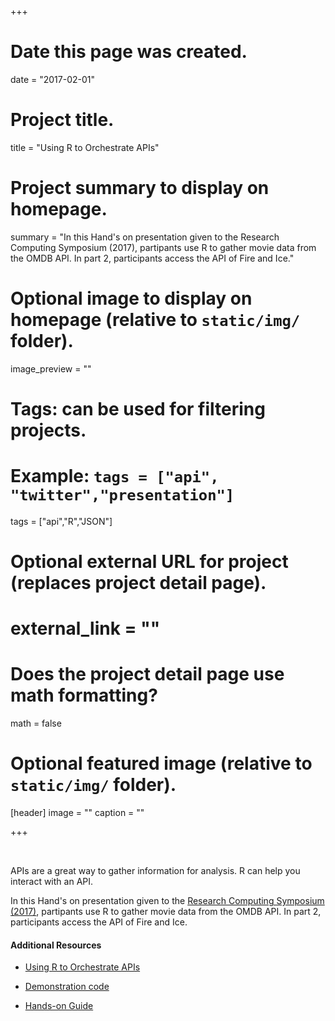 +++
# Date this page was created.
date = "2017-02-01"

# Project title.
title = "Using R to Orchestrate APIs"

# Project summary to display on homepage.
summary = "In this Hand's on presentation given to the Research Computing Symposium (2017), partipants use R to gather 
movie data from the OMDB API.  In part 2, participants access the API of Fire and Ice."

# Optional image to display on homepage (relative to `static/img/` folder).
image_preview = ""

# Tags: can be used for filtering projects.
# Example: `tags = ["api", "twitter","presentation"]`
tags = ["api","R","JSON"]

# Optional external URL for project (replaces project detail page).
# external_link = ""

# Does the project detail page use math formatting?
math = false

# Optional featured image (relative to `static/img/` folder).
[header]
image = ""
caption = ""

+++

&nbsp;

APIs are a great way to gather information for analysis.  R can help you interact with an API.  

In this Hand's on presentation given to the 
[Research Computing Symposium (2017)](https://rc.duke.edu/symposium-2017/),
 partipants use R to gather movie data from the OMDB API.  In part 2, participants 
 access the API of Fire and Ice.

#### Additional Resources

- [Using R to Orchestrate APIs](https://libjohn.github.io/rcs2017/slides/slides.html) 

- [Demonstration code](https://libjohn.github.io/rcs2017/demonstration.nb.html)

- [Hands-on Guide](https://libjohn.github.io/rcs2017/handson.nb.html)



